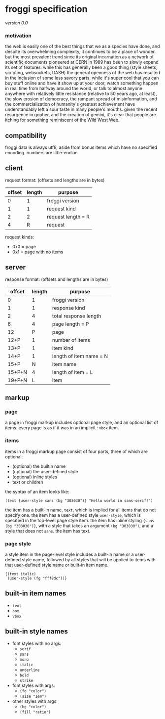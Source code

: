 # froggi specification

*version 0.0*

### motivation

the web is easily one of the best things that we as a species have done, and
despite its overwhelming complexity, it continues to be a place of wonder. but
the most prevalent trend since its original incarnation as a network of
scientific documents pioneered at CERN in 1989 has been to slowly expand its
set of features. while this has generally been a good thing (style sheets,
scripting, websockets, DASH) the general openness of the web has resulted in
the inclusion of some less savory parts. while it's super cool that you can buy
stuff online and have it show up at your door, watch something happen in real
time from halfway around the world, or talk to almost anyone anywhere with
relatively little resistance (relative to 50 years ago, at least), the slow
erosion of democracy, the rampant spread of misinformation, and the commercialization
of humanity's greatest achievement have understandably left a sour taste in
many people's mouths. given the recent resurgence in gopher, and the creation
of gemini, it's clear that people are itching for something reminiscent of the
Wild West Web.

## compatibility

froggi data is always utf8, aside from bonus items which have no specified encoding. numbers
are little-endian.

## client

request format: (offsets and lengths are in bytes)

|offset|length|purpose|
|-|-|-|
|0|1|froggi version|
|1|1|request kind|
|2|2|request length = R|
|4|R|request|

request kinds:

* 0x0 = page
* 0x1 = page with no items

## server

response format: (offsets and lengths are in bytes)

|offset|length|purpose|
|-|-|-|
|0|1|froggi version|
|1|1|response kind|
|2|4|total response length|
|6|4|page length = P|
|12|P|page|
|12+P|1|number of items|
|13+P|1|item kind|
|14+P|1|length of item name = N|
|15+P|N|item name|
|15+P+N|4|length of item = L|
|19+P+N|L|item|

## markup

### page

a page in froggi markup includes optional page style, and an optional list of
items. every page is as if it was in an implicit `:vbox` item.

### items

items in a froggi markup page consist of four parts, three of which are
optional:

* (optional) the builtin name
* (optional) the user-defined style
* (optional) inline styles
* text or children

the syntax of an item looks like:

`(text {user-style sans (bg "303030")} "Hello world in sans-serif!")`

the item has a built-in name, `text`, which is implied for all items that do
not specify one. the item has a user-defined style `user-style`, which is
specified in the top-level page style item. the item has inline styling
`{sans (bg "303030")}`, with a style that takes an argument `(bg "303030")`,
and a style that does not `sans`. the item has text.

### page style

a style item in the page-level style includes a built-in name or a user-defined style
name, followed by all styles that will be applied to items with that user-defined
style name or built-in item name.

```
{(text italic)
 (user-style (fg "fff8dc"))}
```

## built-in item names

* `text`
* `box`
* `vbox`

## built-in style names

* font styles with no args:
  * `serif`
  * `sans`
  * `mono`
  * `italic`
  * `underline`
  * `bold`
  * `strike`
* font styles with args:
  * `(fg "color")`
  * `(size "1em")`
* other styles with args:
  * `(bg "color")`
  * `(fill "ratio")`

